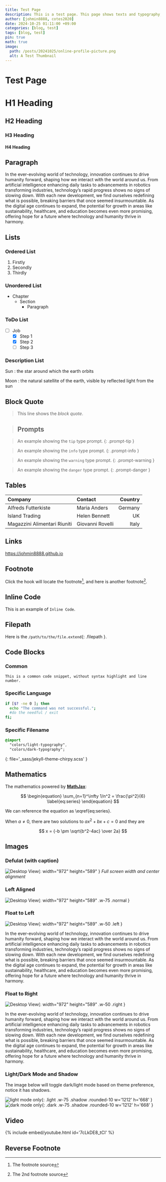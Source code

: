 ```yaml
---
title: Test Page
description: This is a test page. This page shows texts and typography, copied from the original source.
author: [johmin8888, cotes2020]
date: 2024-10-25 01:11:00 +09:00
categories: [blog, test]
tags: [blog, test]
pin: true
math: true
image:
  path: /posts/20241025/online-profile-picture.png
  alt: A Test Thumbnail
---
```


# Test Page

# H1 Heading

## H2 Heading

### H3 Heading

#### H4 Heading

## Paragraph

In the ever-evolving world of technology, innovation continues to drive humanity forward, shaping how we interact with the world around us. From artificial intelligence enhancing daily tasks to advancements in robotics transforming industries, technology’s rapid progress shows no signs of slowing down. With each new development, we find ourselves redefining what is possible, breaking barriers that once seemed insurmountable. As the digital age continues to expand, the potential for growth in areas like sustainability, healthcare, and education becomes even more promising, offering hope for a future where technology and humanity thrive in harmony.

## Lists

### Ordered List

1. Firstly
2. Secondly
3. Thirdly

### Unordered List

- Chapter
  - Section
    - Paragraph

### ToDo List

- [ ] Job
  - [x] Step 1
  - [X] Step 2
  - [ ] Step 3

### Description List

Sun
: the star around which the earth orbits

Moon
: the natural satellite of the earth, visible by reflected light from the sun

## Block Quote

> This line shows the _block quote_.

> ## Prompts

> An example showing the `tip` type prompt.
{: .prompt-tip }

> An example showing the `info` type prompt.
{: .prompt-info }

> An example showing the `warning` type prompt.
{: .prompt-warning }

> An example showing the `danger` type prompt.
{: .prompt-danger }

## Tables

| Company                      | Contact          | Country |
| :--------------------------- | :--------------- | ------: |
| Alfreds Futterkiste          | Maria Anders     | Germany |
| Island Trading               | Helen Bennett    |      UK |
| Magazzini Alimentari Riuniti | Giovanni Rovelli |   Italy |

## Links

<https://johmin8888.github.io>

## Footnote

Click the hook will locate the footnote[^fn-nth-1], and here is another footnote[^fn-nth-2].

## Inline Code

This is an example of `Inline Code`.

## Filepath

Here is the `/path/to/the/file.extend`{: .filepath }.

## Code Blocks

### Common

```text
This is a common code snippet, without syntax highlight and line number.
```

### Specific Language

```bash
if [$? -ne 0 ]; then
  echo "The command was not successful.";
  #do the needful / exit
fi;
```

### Specific Filename

```sass
@import
  "colors/light-typography",
  "colors/dark-typography";
```
{: file='_sass/jekyll-theme-chirpy.scss' }

## Mathematics

The mathematics powered by [**MathJax**](https://www.mathjax.org/):

$$
\begin{equation}
  \sum_{n=1}^\infty 1/n^2 = \frac{\pi^2}{6}
  \label{eq:series}
\end{equation}
$$

We can reference the equation as \eqref{eq:series}.

When $a \ne 0$, there are two solutions to $ax^2 + bx + c = 0$ and they are

$$ x = {-b \pm \sqrt{b^2-4ac} \over 2a} $$

## Images

### Defulat (with caption)

![Desktop View](/posts/20241025/online-profile-picture.png){: width="972" height="589" }
_Full screen width and center alignment_

### Left Aligned

![Desktop View](/posts/20241025/online-profile-picture.png){: width="972" height="589" .w-75 .normal }

### Float to Left

![Desktop View](/posts/20241025/online-profile-picture.png){: width="972" height="589" .w-50 .left }

In the ever-evolving world of technology, innovation continues to drive humanity forward, shaping how we interact with the world around us. From artificial intelligence enhancing daily tasks to advancements in robotics transforming industries, technology’s rapid progress shows no signs of slowing down. With each new development, we find ourselves redefining what is possible, breaking barriers that once seemed insurmountable. As the digital age continues to expand, the potential for growth in areas like sustainability, healthcare, and education becomes even more promising, offering hope for a future where technology and humanity thrive in harmony.

### Float to Right

![Desktop View](/posts/20241025/online-profile-picture.png){: width="972" height="589" .w-50 .right }

In the ever-evolving world of technology, innovation continues to drive humanity forward, shaping how we interact with the world around us. From artificial intelligence enhancing daily tasks to advancements in robotics transforming industries, technology’s rapid progress shows no signs of slowing down. With each new development, we find ourselves redefining what is possible, breaking barriers that once seemed insurmountable. As the digital age continues to expand, the potential for growth in areas like sustainability, healthcare, and education becomes even more promising, offering hope for a future where technology and humanity thrive in harmony.

### Light/Dark Mode and Shadow

The image below will toggle dark/light mode based on theme preference, notice it has shadows.

![light mode only](/posts/20241025/online-profile-picture-lightmode.png){: .light .w-75 .shadow .rounded-10 w='1212' h='668' }
![dark mode only](/posts/20241025/online-profile-picture-darkmode.png){: .dark .w-75 .shadow .rounded-10 w='1212' h='668' }

## Video

{% include embed/youtube.html id='7cLkDE8_tCI' %}

## Reverse Footnote

[^fn-nth-1]: The footnote source
[^fn-nth-2]: The 2nd footnote source
